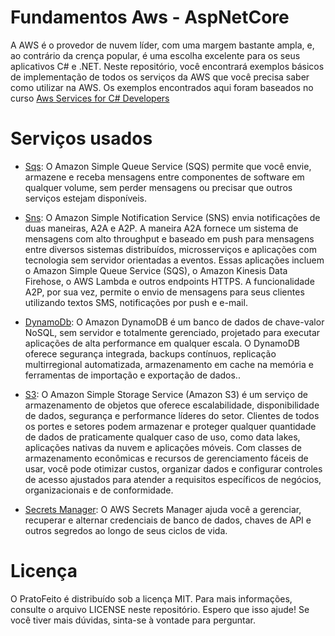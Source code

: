 # Fundamentos Aws - AspNetCore

A AWS é o provedor de nuvem líder, com uma margem bastante ampla, e, ao contrário da crença popular, é uma escolha excelente para os seus aplicativos C# e .NET. Neste repositório, você encontrará exemplos básicos de implementação de todos os serviços da AWS que você precisa saber como utilizar na AWS. Os exemplos encontrados aqui foram baseados no curso [Aws Services for C# Developers](https://dometrain.com/course/cloud-fundamentals-aws-services-for-c-developers/) 

# Serviços usados

* [Sqs](https://aws.amazon.com/pt/sqs/):
O Amazon Simple Queue Service (SQS) permite que você envie, armazene e receba mensagens entre componentes de software em qualquer volume, sem perder mensagens ou precisar que outros serviços estejam disponíveis.

* [Sns](https://aws.amazon.com/pt/sns/): O Amazon Simple Notification Service (SNS) envia notificações de duas maneiras, A2A e A2P. A maneira A2A fornece um sistema de mensagens com alto throughput e baseado em push para mensagens entre diversos sistemas distribuídos, microsserviços e aplicações com tecnologia sem servidor orientadas a eventos. Essas aplicações incluem o Amazon Simple Queue Service (SQS), o Amazon Kinesis Data Firehose, o AWS Lambda e outros endpoints HTTPS. A funcionalidade A2P, por sua vez, permite o envio de mensagens para seus clientes utilizando textos SMS, notificações por push e e-mail. 

* [DynamoDb](https://aws.amazon.com/pt/dynamodb/): O Amazon DynamoDB é um banco de dados de chave-valor NoSQL, sem servidor e totalmente gerenciado, projetado para executar aplicações de alta performance em qualquer escala. O DynamoDB oferece segurança integrada, backups contínuos, replicação multirregional automatizada, armazenamento em cache na memória e ferramentas de importação e exportação de dados..

* [S3](https://aws.amazon.com/pt/s3/): O Amazon Simple Storage Service (Amazon S3) é um serviço de armazenamento de objetos que oferece escalabilidade, disponibilidade de dados, segurança e performance líderes do setor. Clientes de todos os portes e setores podem armazenar e proteger qualquer quantidade de dados de praticamente qualquer caso de uso, como data lakes, aplicações nativas da nuvem e aplicações móveis. Com classes de armazenamento econômicas e recursos de gerenciamento fáceis de usar, você pode otimizar custos, organizar dados e configurar controles de acesso ajustados para atender a requisitos específicos de negócios, organizacionais e de conformidade.

* [Secrets Manager](https://aws.amazon.com/pt/secrets-manager/): O AWS Secrets Manager ajuda você a gerenciar, recuperar e alternar credenciais de banco de dados, chaves de API e outros segredos ao longo de seus ciclos de vida.

# Licença
O PratoFeito é distribuído sob a licença MIT. Para mais informações, consulte o arquivo LICENSE neste repositório.
Espero que isso ajude! Se você tiver mais dúvidas, sinta-se à vontade para perguntar.